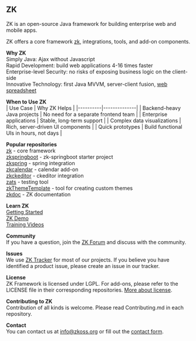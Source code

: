 ## ZK
ZK is an open-source Java framework for building enterprise web and mobile apps.

ZK offers a core framework [zk](https://github.com/zkoss/zk), integrations, tools, and add-on components.

**Why ZK**\
Simply Java: Ajax without Javascript\
Rapid Development: build web applications 4-16 times faster\
Enterprise-level Security: no risks of exposing business logic on the client-side\
Innovative Technology: first Java MVVM, server-client fusion, [web spreadsheet](https://keikai.io/about)

**When to Use ZK**\
| Use Case | Why ZK Helps |
|----------|--------------|
| Backend-heavy Java projects | No need for a separate frontend team |
| Enterprise applications | Stable, long-term support |
| Complex data visualizations | Rich, server-driven UI components |
| Quick prototypes | Build functional UIs in hours, not days |

**Popular repositories**\
[zk](https://github.com/zkoss/zk) - core framework\
[zkspringboot](https://github.com/zkoss/zkspringboot) - zk-springboot starter project\
[zkspring](https://github.com/zkoss/zkspring) - spring integration\
[zkcalendar](https://github.com/zkoss/zkcalendar) - calendar add-on\
[zkckeditor](https://github.com/zkoss/zkckeditor) - ckeditor integration\
[zats](https://github.com/zkoss/zats) - testing tool\
[zkThemeTemplate](https://github.com/zkoss/zkThemeTemplate) - tool for creating custom themes\
[zkdoc](https://github.com/zkoss/zkdoc) - ZK documentation

**Learn ZK**\
[Getting Started](https://www.zkoss.org/documentation#Getting_Started)\
[ZK Demo](https://www.zkoss.org/zkdemo/grid)\
[Training Videos](https://www.youtube.com/@zkframework3895/playlists)

**Community**\
If you have a question, join the [ZK Forum](https://forum.zkoss.org) and discuss with the community.

**Issues**\
We use [ZK Tracker](https://tracker.zkoss.org/secure/BrowseProjects.jspa?selectedCategory=all&selectedProjectType=all) for most of our projects. If you believe you have identified a product issue, please create an issue in our tracker.

**License**\
ZK Framework is licensed under LGPL. For add-ons, please refer to the LICENSE file in their corresponding repositories. [More about license](https://www.zkoss.org/license).

**Contributing to ZK**\
Contribution of all kinds is welcome. Please read Contributing.md in each repository.

**Contact**\
You can contact us at info@zkoss.org or fill out the [contact form](https://www.zkoss.org/support/about/contact).
